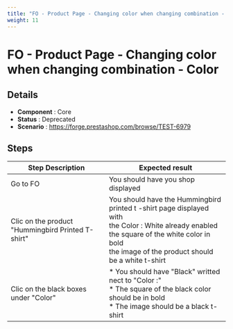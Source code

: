 ```yaml
---
title: "FO - Product Page - Changing color when changing combination - Color"
weight: 11
---
```


# FO - Product Page - Changing color when changing combination - Color
## Details
* **Component** : Core
* **Status** : Deprecated
* **Scenario** : https://forge.prestashop.com/browse/TEST-6979

## Steps
| Step Description | Expected result |
| ----- | ----- |
| Go to FO | You should have you shop displayed |
| Clic on the product "Hummingbird Printed T-shirt" | You should have the Hummingbird printed t -shirt page displayed with <br>the Color : White already enabled <br>the square of the white color in bold<br>the image of the product should be a white t-shirt |
| Clic on the black boxes under "Color" | * You should have "Black" writted nect to "Color :" <br> * The square of the black color should be in bold <br> * The image should be a black t-shirt |

